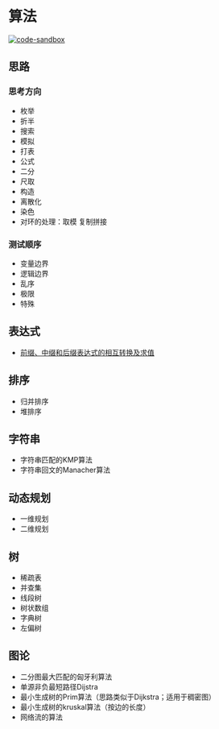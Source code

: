 # 算法

[![code-sandbox](https://img.shields.io/badge/code--sandbox-29b7cb.svg)](https://github.com/lightyears1998/code-sandbox/blob/master/algorithm)

## 思路

### 思考方向

- 枚举
- 折半
- 搜索
- 模拟
- 打表
- 公式
- 二分
- 尺取
- 构造
- 离散化
- 染色
- 对环的处理：取模 复制拼接

### 测试顺序

- 变量边界
- 逻辑边界
- 乱序
- 极限
- 特殊

## 表达式

- [前缀、中缀和后缀表达式的相互转换及求值](expression.md)

## 排序

- 归并排序
- 堆排序

## 字符串

- 字符串匹配的KMP算法
- 字符串回文的Manacher算法

## 动态规划

- 一维规划
- 二维规划

## 树

- 稀疏表
- 并查集
- 线段树
- 树状数组
- 字典树
- 左偏树

## 图论

- 二分图最大匹配的匈牙利算法
- 单源非负最短路径Dijstra
- 最小生成树的Prim算法（思路类似于Dijkstra；适用于稠密图）
- 最小生成树的kruskal算法（按边的长度）
- 网络流的算法
